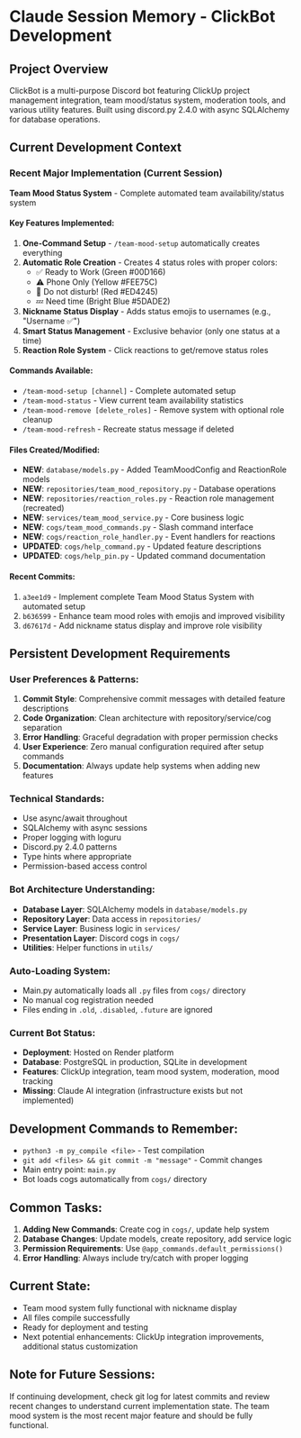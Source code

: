 # Claude Session Memory - ClickBot Development

## Project Overview
ClickBot is a multi-purpose Discord bot featuring ClickUp project management integration, team mood/status system, moderation tools, and various utility features. Built using discord.py 2.4.0 with async SQLAlchemy for database operations.

## Current Development Context

### Recent Major Implementation (Current Session)
**Team Mood Status System** - Complete automated team availability/status system

#### Key Features Implemented:
1. **One-Command Setup** - `/team-mood-setup` automatically creates everything
2. **Automatic Role Creation** - Creates 4 status roles with proper colors:
   - ✅ Ready to Work (Green #00D166)
   - ⚠️ Phone Only (Yellow #FEE75C)
   - 🛑 Do not disturb! (Red #ED4245)
   - 💤 Need time (Bright Blue #5DADE2)
3. **Nickname Status Display** - Adds status emojis to usernames (e.g., "Username ✅")
4. **Smart Status Management** - Exclusive behavior (only one status at a time)
5. **Reaction Role System** - Click reactions to get/remove status roles

#### Commands Available:
- `/team-mood-setup [channel]` - Complete automated setup
- `/team-mood-status` - View current team availability statistics
- `/team-mood-remove [delete_roles]` - Remove system with optional role cleanup
- `/team-mood-refresh` - Recreate status message if deleted

#### Files Created/Modified:
- **NEW**: `database/models.py` - Added TeamMoodConfig and ReactionRole models
- **NEW**: `repositories/team_mood_repository.py` - Database operations
- **NEW**: `repositories/reaction_roles.py` - Reaction role management (recreated)
- **NEW**: `services/team_mood_service.py` - Core business logic
- **NEW**: `cogs/team_mood_commands.py` - Slash command interface
- **NEW**: `cogs/reaction_role_handler.py` - Event handlers for reactions
- **UPDATED**: `cogs/help_command.py` - Updated feature descriptions
- **UPDATED**: `cogs/help_pin.py` - Updated command documentation

#### Recent Commits:
1. `a3ee1d9` - Implement complete Team Mood Status System with automated setup
2. `b636599` - Enhance team mood roles with emojis and improved visibility
3. `d67617d` - Add nickname status display and improve role visibility

## Persistent Development Requirements

### User Preferences & Patterns:
1. **Commit Style**: Comprehensive commit messages with detailed feature descriptions
2. **Code Organization**: Clean architecture with repository/service/cog separation
3. **Error Handling**: Graceful degradation with proper permission checks
4. **User Experience**: Zero manual configuration required after setup commands
5. **Documentation**: Always update help systems when adding new features

### Technical Standards:
- Use async/await throughout
- SQLAlchemy with async sessions
- Proper logging with loguru
- Discord.py 2.4.0 patterns
- Type hints where appropriate
- Permission-based access control

### Bot Architecture Understanding:
- **Database Layer**: SQLAlchemy models in `database/models.py`
- **Repository Layer**: Data access in `repositories/`
- **Service Layer**: Business logic in `services/`
- **Presentation Layer**: Discord cogs in `cogs/`
- **Utilities**: Helper functions in `utils/`

### Auto-Loading System:
- Main.py automatically loads all `.py` files from `cogs/` directory
- No manual cog registration needed
- Files ending in `.old`, `.disabled`, `.future` are ignored

### Current Bot Status:
- **Deployment**: Hosted on Render platform
- **Database**: PostgreSQL in production, SQLite in development
- **Features**: ClickUp integration, team mood system, moderation, mood tracking
- **Missing**: Claude AI integration (infrastructure exists but not implemented)

## Development Commands to Remember:
- `python3 -m py_compile <file>` - Test compilation
- `git add <files> && git commit -m "message"` - Commit changes
- Main entry point: `main.py`
- Bot loads cogs automatically from `cogs/` directory

## Common Tasks:
1. **Adding New Commands**: Create cog in `cogs/`, update help system
2. **Database Changes**: Update models, create repository, add service logic
3. **Permission Requirements**: Use `@app_commands.default_permissions()`
4. **Error Handling**: Always include try/catch with proper logging

## Current State:
- Team mood system fully functional with nickname display
- All files compile successfully
- Ready for deployment and testing
- Next potential enhancements: ClickUp integration improvements, additional status customization

## Note for Future Sessions:
If continuing development, check git log for latest commits and review recent changes to understand current implementation state. The team mood system is the most recent major feature and should be fully functional.